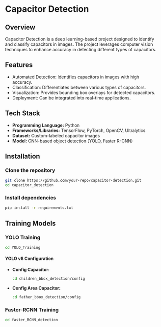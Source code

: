 # Capacitor Detection

## Overview

Capacitor Detection is a deep learning-based project designed to identify and classify capacitors in images. The project leverages computer vision techniques to enhance accuracy in detecting different types of capacitors.

## Features

- Automated Detection: Identifies capacitors in images with high accuracy.
- Classification: Differentiates between various types of capacitors.
- Visualization: Provides bounding box overlays for detected capacitors.
- Deployment: Can be integrated into real-time applications.

## Tech Stack

- **Programming Language:** Python
- **Frameworks/Libraries:** TensorFlow, PyTorch, OpenCV, Ultralytics
- **Dataset:** Custom-labeled capacitor images
- **Model:** CNN-based object detection (YOLO, Faster R-CNN)

## Installation

### Clone the repository
```sh
git clone https://github.com/your-repo/capacitor-detection.git
cd capacitor_detection
```

### Install dependencies
```sh
pip install -r requirements.txt
```

## Training Models

### YOLO Training
```sh
cd YOLO_Training
```

#### YOLO v8 Configuration
- **Config Capacitor:**
  ```sh
  cd children_bbox_detection/config
  ```
- **Config Area Capacitor:**
  ```sh
  cd father_bbox_detection/config
  ```

### Faster-RCNN Training
```sh
cd faster_RCNN_detection
```


